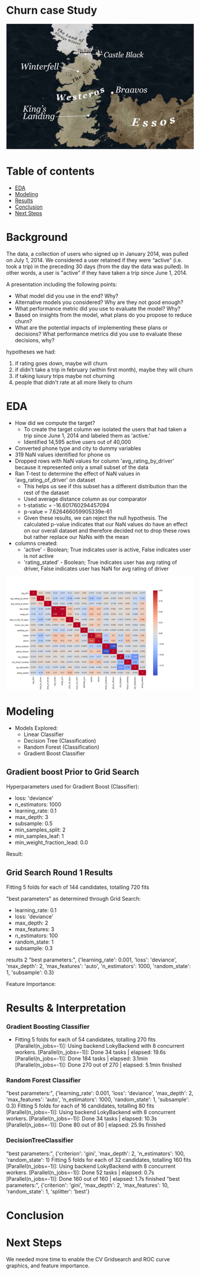 # Churn case Study
![Banner](images/map.png)

# Table of contents

* [EDA](#EDA)
* [Modeling](#Modeling)
* [Results](#Results)
* [Conclusion](#Conclusion)
* [Next Steps](#Next-Steps)


# Background

The data, a collection of users who signed up in January 2014, was pulled on July 1, 2014. We considered a user retained if they were “active” (i.e. took a trip) in the preceding 30 days (from the day the data was pulled). In other words, a user is "active" if they have taken a trip since June 1, 2014.

A presentation including the following points:

* What model did you use in the end? Why?
* Alternative models you considered? Why are they not good enough?
* What performance metric did you use to evaluate the model? Why?
* Based on insights from the model, what plans do you propose to reduce churn?
* What are the potential impacts of implementing these plans or decisions? What performance metrics did you use to evaluate these decisions, why?

hypotheses we had:
1. if rating goes down, maybe will churn
2. if didn't take a trip in february (within first month), maybe they will churn
3. if taking luxury trips maybe not churning
4. people that didn't rate at all more likely to churn

# EDA

* How did we compute the target? 
    * To create the target column we isolated the users that had taken a trip since June 1, 2014 and labeled them as 'active.'
    * Identified 14,595 active users out of 40,000
* Converted phone type and city to dummy variables
* 319 NaN values identified for phone os
* Dropped rows with NaN values for column 'avg_rating_by_driver' because it represented only a small subset of the data
* Ran T-test to determine the effect of NaN values in 'avg_rating_of_driver' on dataset
    * This helps us see if this subset has a different distribution than the rest of the dataset
    * Used average distance column as our comparator
    * t-statistic = -16.601760294457094
    * p-value = 7.626466059905339e-61
    * Given these results, we can reject the null hypothesis. The calculated p-value indicates that our NaN values do have an effect on our overall dataset and therefore decided not to drop these rows but rather replace our NaNs with the mean
* columns created:
    * 'active' - Boolean; True indicates user is active, False indicates user is not active
    * 'rating_stated' - Boolean; True indicates user has avg rating of driver, False indicates user has NaN for avg rating of driver


![correlation_matrix](images/correlationmatrix.png)


# Modeling
* Models Explored:
    * Linear Classifier
    * Decision Tree (Classification)
    * Random Forest (Classification)
    * Gradient Boost Classifier

## Gradient boost Prior to Grid Search

Hyperparameters used for Gradient Boost (Classifier):
* loss: 'deviance'
* n_estimators: 1000
* learning_rate: 0.1
* max_depth: 3
* subsample: 0.5
* min_samples_split: 2
* min_samples_leaf: 1
* min_weight_fraction_lead: 0.0

Result: 


## Grid Search Round 1 Results
Fitting 5 folds for each of 144 candidates, totalling 720 fits

"best parameters" as determined through Grid Search:

* learning_rate: 0.1
* loss: 'deviance'
* max_depth: 2
* max_features: 3
* n_estimators: 100
* random_state: 1
* subsample: 0.3

results 2
"best parameters:", {'learning_rate': 0.001, 'loss': 'deviance', 'max_depth': 2, 'max_features': 'auto', 'n_estimators': 1000, 'random_state': 1, 'subsample': 0.3}

Feature Importance:

# Results & Interpretation
### Gradient Boosting Classifier
* Fitting 5 folds for each of 54 candidates, totalling 270 fits
[Parallel(n_jobs=-1)]: Using backend LokyBackend with 8 concurrent workers.
[Parallel(n_jobs=-1)]: Done  34 tasks      | elapsed:   19.6s
[Parallel(n_jobs=-1)]: Done 184 tasks      | elapsed:  3.1min
[Parallel(n_jobs=-1)]: Done 270 out of 270 | elapsed:  5.1min finished

### Random Forest Classifier
"best parameters:", {'learning_rate': 0.001, 'loss': 'deviance', 'max_depth': 2, 'max_features': 'auto', 'n_estimators': 1000, 'random_state': 1, 'subsample': 0.3}
Fitting 5 folds for each of 16 candidates, totalling 80 fits
[Parallel(n_jobs=-1)]: Using backend LokyBackend with 8 concurrent workers.
[Parallel(n_jobs=-1)]: Done  34 tasks      | elapsed:   10.3s
[Parallel(n_jobs=-1)]: Done  80 out of  80 | elapsed:   25.9s finished

### DecisionTreeClassifier
"best parameters:", {'criterion': 'gini', 'max_depth': 2, 'n_estimators': 100, 'random_state': 1}
Fitting 5 folds for each of 32 candidates, totalling 160 fits
[Parallel(n_jobs=-1)]: Using backend LokyBackend with 8 concurrent workers.
[Parallel(n_jobs=-1)]: Done  52 tasks      | elapsed:    0.7s
[Parallel(n_jobs=-1)]: Done 160 out of 160 | elapsed:    1.7s finished
"best parameters:", {'criterion': 'gini', 'max_depth': 2, 'max_features': 10, 'random_state': 1, 'splitter': 'best'}

# Conclusion 


# Next Steps

We needed more time to enable the CV Gridsearch and ROC curve graphics, and feature importance. 

